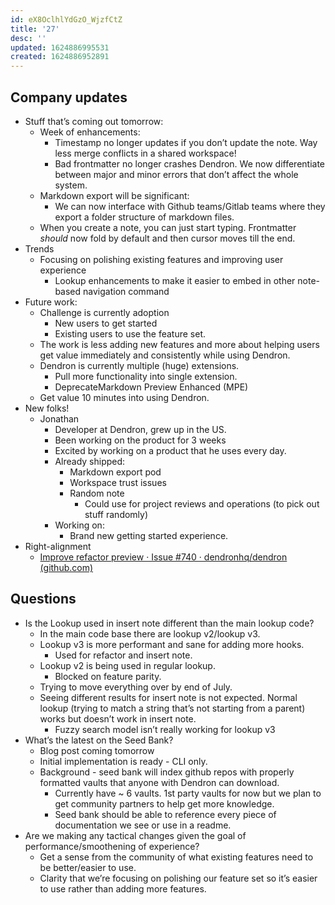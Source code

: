 ```yaml
---
id: eX8OclhlYdGzO_WjzfCtZ
title: '27'
desc: ''
updated: 1624886995531
created: 1624886952891
---
```


## Company updates

-   Stuff that’s coming out tomorrow:
    -   Week of enhancements:
        -   Timestamp no longer updates if you don’t update the note. Way less merge conflicts in a shared workspace!
        -   Bad frontmatter no longer crashes Dendron. We now differentiate between major and minor errors that don’t affect the whole system.
    -   Markdown export will be significant:
        -   We can now interface with Github teams/Gitlab teams where they export a folder structure of markdown files.
    -   When you create a note, you can just start typing. Frontmatter _should_ now fold by default and then cursor moves till the end.
-   Trends
    -   Focusing on polishing existing features and improving user experience
        -   Lookup enhancements to make it easier to embed in other note-based navigation command
-   Future work:
    -   Challenge is currently adoption
        -   New users to get started
        -   Existing users to use the feature set.
    -   The work is less adding new features and more about helping users get value immediately and consistently while using Dendron.
    -   Dendron is currently multiple (huge) extensions.
        -   Pull more functionality into single extension.
        -   DeprecateMarkdown Preview Enhanced (MPE)
    -   Get value 10 minutes into using Dendron.
-   New folks!
    -   Jonathan
        -   Developer at Dendron, grew up in the US.
        -   Been working on the product for 3 weeks
        -   Excited by working on a product that he uses every day.
        -   Already shipped:
            -   Markdown export pod
            -   Workspace trust issues
            -   Random note
                -   Could use for project reviews and operations (to pick out stuff randomly)
        -   Working on:
            -   Brand new getting started experience.
-   Right-alignment
    -   [Improve refactor preview · Issue #740 · dendronhq/dendron (github.com)](https://github.com/dendronhq/dendron/issues/740)

## Questions

-   Is the Lookup used in insert note different than the main lookup code?
    -   In the main code base there are lookup v2/lookup v3.
    -   Lookup v3 is more performant and sane for adding more hooks.
        -   Used for refactor and insert note.
    -   Lookup v2 is being used in regular lookup.
        -   Blocked on feature parity.
    -   Trying to move everything over by end of July.
    -   Seeing different results for insert note is not expected. Normal lookup (trying to match a string that’s not starting from a parent) works but doesn’t work in insert note.
        -   Fuzzy search model isn’t really working for lookup v3
-   What’s the latest on the Seed Bank?
    -   Blog post coming tomorrow
    -   Initial implementation is ready - CLI only.
    -   Background - seed bank will index github repos with properly formatted vaults that anyone with Dendron can download.
        -   Currently have ~ 6 vaults. 1st party vaults for now but we plan to get community partners to help get more knowledge.
        -   Seed bank should be able to reference every piece of documentation we see or use in a readme.
-   Are we making any tactical changes given the goal of performance/smoothening of experience?
    -   Get a sense from the community of what existing features need to be better/easier to use.
    -   Clarity that we’re focusing on polishing our feature set so it’s easier to use rather than adding more features.
